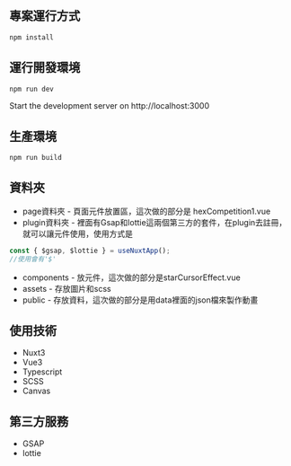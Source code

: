 
## 專案運行方式

```bash
npm install
```
## 運行開發環境 
```bash
npm run dev
```

Start the development server on http://localhost:3000

## 生產環境

```bash
npm run build
```

## 資料夾
- page資料夾 - 頁面元件放置區，這次做的部分是 hexCompetition1.vue
- plugin資料夾 - 裡面有Gsap和lottie這兩個第三方的套件，在plugin去註冊，就可以讓元件使用，使用方式是
```js
const { $gsap, $lottie } = useNuxtApp();
//使用會有'$'
```
- components - 放元件，這次做的部分是starCursorEffect.vue
- assets - 存放圖片和scss
- public - 存放資料，這次做的部分是用data裡面的json檔來製作動畫

## 使用技術
- Nuxt3
- Vue3
- Typescript
- SCSS
- Canvas

## 第三方服務
- GSAP
- lottie